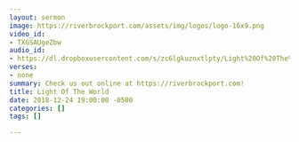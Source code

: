 ```yaml
---
layout: sermon
image: https://riverbrockport.com/assets/img/logos/logo-16x9.png
video_id:
- TXGSAUgeZbw
audio_id:
- https://dl.dropboxusercontent.com/s/zc6lgkuznxtlpty/Light%20Of%20The%20World.mp3?dl=0
verses:
- none
summary: Check us out online at https://riverbrockport.com!
title: Light Of The World
date: 2018-12-24 19:00:00 -0500
categories: []
tags: []

---
```

